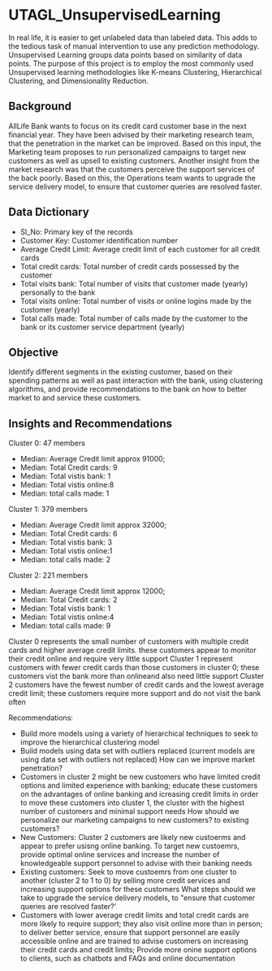 # UTAGL_UnsupervisedLearning
In real life, it is easier to get unlabeled data than labeled data. This adds to the tedious task of manual intervention to use any prediction methodology. Unsupervised Learning groups data points based on similarity of data points. The purpose of this project is to employ the most commonly used Unsupervised learning methodologies like K-means Clustering, Hierarchical Clustering, and Dimensionality Reduction.

## Background
AllLife Bank wants to focus on its credit card customer base in the next financial year. They have been advised by their marketing research team, that the penetration in the market can be improved. Based on this input, the Marketing team proposes to run personalized campaigns to target new customers as well as upsell to existing customers. Another insight from the market research was that the customers perceive the support services of the back poorly. Based on this, the Operations team wants to upgrade the service delivery model, to ensure that customer queries are resolved faster.

## Data Dictionary
- Sl_No: Primary key of the records
- Customer Key: Customer identification number
- Average Credit Limit: Average credit limit of each customer for all credit cards
- Total credit cards: Total number of credit cards possessed by the customer
- Total visits bank: Total number of visits that customer made (yearly) personally to the bank
- Total visits online: Total number of visits or online logins made by the customer (yearly)
- Total calls made: Total number of calls made by the customer to the bank or its customer service department (yearly)

## Objective
Identify different segments in the existing customer, based on their spending patterns as well as past interaction with the bank, using clustering algorithms, and provide recommendations to the bank on how to better market to and service these customers.

## Insights and Recommendations
Cluster 0: 47 members
- Median: Average Credit limit approx 91000;
- Median: Total Credit cards: 9
- Median: Total vistis bank: 1
- Median: Total vistis online:8
- Median: total calls made: 1

Cluster 1: 379 members
- Median: Average Credit limit approx 32000;
- Median: Total Credit cards: 6
- Median: Total vistis bank: 3
- Median: Total vistis online:1
- Median: total calls made: 2

Cluster 2: 221 members
- Median: Average Credit limit approx 12000;
- Median: Total Credit cards: 2
- Median: Total vistis bank: 1
- Median: Total vistis online:4
- Median: total calls made: 9

Cluster 0 represents the small number of customers with multiple credit cards and higher average credit limits. these customers appear to monitor their credit online and require very little support
Cluster 1 represent customers with fewer credit cards than those customers in cluster 0; these customers vist the bank more than onlineand also need little support
Cluster 2 customers have the fewest number of credit cards and the lowest average credit limit; these customers require more support and do not visit the bank often

Recommendations:
- Build more models using a variety of hierarchical techniques to seek to improve the hierarchical clustering model
- Build models using data set with outliers replaced (current models are using data set with outliers not replaced)
How can we improve market penetration?
- Customers in cluster 2 might be new customers who have limited credit options and limited experience with banking; educate these customers on the advantages of online banking and icreasing credit limits in order to move these customers into cluster 1, the cluster with the highest number of customers and minimal support needs
How should we personalize our marketing campaigns to new customers? to existing customers?
- New Customers: Cluster 2 customers are likely new custoerms and appear to prefer usisng online banking. To target new custoemrs, provide optimal online services and increase the number of knowledgeable support personnel to advise with their banking needs
- Existing customers: Seek to move custoemrs from one cluster to another (cluster 2 to 1 to 0) by selling more credit services and increasing support options for these customers What steps should we take to upgrade the service delivery models, to "ensure that customer queries are resolved faster?'
- Customers with lower average credit limits and total credit cards are more likely to require support; they also visit online more than in person; to deliver better service, ensure that support personnel are easily accessible online and are trained to advise customers on increasing their credit cards and credit limits; Provide more onine support options to clients, such as chatbots and FAQs and online documentation
